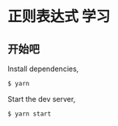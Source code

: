 # 正则表达式 学习

## 开始吧

Install dependencies,

```bash
$ yarn
```

Start the dev server,

```bash
$ yarn start
```
